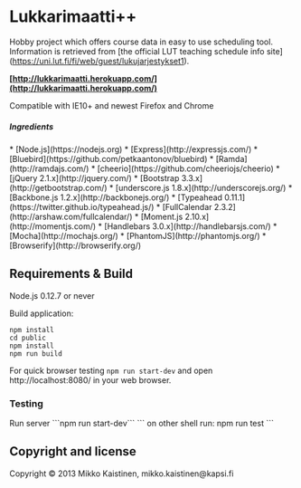 <h1>Lukkarimaatti++</h1>

Hobby project which offers course data in easy to use scheduling tool.<br>
Information is retrieved from [the official LUT teaching schedule info site] (https://uni.lut.fi/fi/web/guest/lukujarjestykset1).<br>

<b>[http://lukkarimaatti.herokuapp.com/](http://lukkarimaatti.herokuapp.com/)</b>

Compatible with IE10+ and newest Firefox and Chrome


<h5>Ingredients</h5>
* [Node.js](https://nodejs.org)
* [Express](http://expressjs.com/)
* [Bluebird](https://github.com/petkaantonov/bluebird)
* [Ramda](http://ramdajs.com/)
* [cheerio](https://github.com/cheeriojs/cheerio)
* [jQuery 2.1.x](http://jquery.com/)
* [Bootstrap 3.3.x](http://getbootstrap.com/)
* [underscore.js 1.8.x](http://underscorejs.org/)
* [Backbone.js 1.2.x](http://backbonejs.org/)
* [Typeahead 0.11.1](https://twitter.github.io/typeahead.js/)
* [FullCalendar 2.3.2](http://arshaw.com/fullcalendar/)
* [Moment.js 2.10.x](http://momentjs.com/)
* [Handlebars 3.0.x](http://handlebarsjs.com/)
* [Mocha](http://mochajs.org/)
* [PhantomJS](http://phantomjs.org/)
* [Browserify](http://browserify.org/)<br>

<h2>Requirements & Build</h2>
Node.js 0.12.7 or never<br>

Build application:
```
npm install
cd public
npm install
npm run build
```
For quick browser testing ```npm run start-dev```
and open http://localhost:8080/ in your web browser.

<h3>Testing</h3>
Run server
```npm run start-dev```
```
on other shell run: npm run test
```
<h2>Copyright and license</h2>
Copyright &copy; 2013 Mikko Kaistinen, mikko.kaistinen@kapsi.fi
